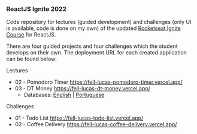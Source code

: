 ### ReactJS Ignite 2022

Code repository for lectures (guided development) and challenges (only UI is available, code is done on my own) of the updated [Rocketseat Ignite Course](https://www.rocketseat.com.br/lp/ignite-neo4j) for ReactJS.

There are four guided projects and four challenges which the student develops on their own. The deployment URL for each created application can be found below:

Lectures

 * 02 - Pomodoro Timer https://fell-lucas-pomodoro-timer.vercel.app/
 * 03 - DT Money https://fell-lucas-dt-money.vercel.app/
   * Databases: [English](https://github.com/fell-lucas/react-ignite-2022-dt-money-db-en) | [Portuguese](https://github.com/fell-lucas/react-ignite-2022-dt-money-db-pt)

Challenges

* 01 - Todo List https://fell-lucas-todo-list.vercel.app/
* 02 - Coffee Delivery https://fell-lucas-coffee-delivery.vercel.app/
